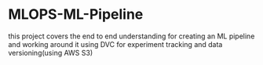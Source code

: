 # MLOPS-ML-Pipeline
this project covers the end to end understanding for creating an ML pipeline and working around it using DVC for experiment tracking and data versioning(using AWS S3)
